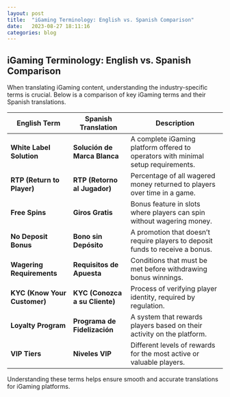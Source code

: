 ```yaml
---
layout: post
title:  "iGaming Terminology: English vs. Spanish Comparison"
date:   2023-08-27 18:11:16
categories: blog
---
```


## iGaming Terminology: English vs. Spanish Comparison

When translating iGaming content, understanding the industry-specific terms is crucial. Below is a comparison of key iGaming terms and their Spanish translations.

| **English Term**            | **Spanish Translation**           | **Description**                                                                      |
|-----------------------------|-----------------------------------|--------------------------------------------------------------------------------------|
| **White Label Solution**     | **Solución de Marca Blanca**      | A complete iGaming platform offered to operators with minimal setup requirements.   |
| **RTP (Return to Player)**   | **RTP (Retorno al Jugador)**      | Percentage of all wagered money returned to players over time in a game.            |
| **Free Spins**               | **Giros Gratis**                  | Bonus feature in slots where players can spin without wagering money.               |
| **No Deposit Bonus**         | **Bono sin Depósito**             | A promotion that doesn’t require players to deposit funds to receive a bonus.       |
| **Wagering Requirements**    | **Requisitos de Apuesta**         | Conditions that must be met before withdrawing bonus winnings.                      |
| **KYC (Know Your Customer)** | **KYC (Conozca a su Cliente)**   | Process of verifying player identity, required by regulation.                       |
| **Loyalty Program**          | **Programa de Fidelización**      | A system that rewards players based on their activity on the platform.              |
| **VIP Tiers**                | **Niveles VIP**                   | Different levels of rewards for the most active or valuable players.                 |

Understanding these terms helps ensure smooth and accurate translations for iGaming platforms.
